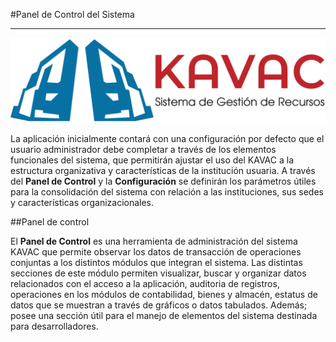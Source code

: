 #Panel de Control del Sistema 
*****************************

![Screenshot](../img/logokavac.png#imagen)


La aplicación inicialmente contará con una configuración por defecto que el usuario administrador debe completar a través de los elementos funcionales del sistema, que permitirán ajustar el uso del KAVAC a la estructura organizativa y características de la institución usuaria.   A través del **Panel de Control** y la **Configuración** se definirán los parámetros útiles para la consolidación del sistema con relación a las instituciones, sus sedes y características organizacionales.   


##Panel de control  


El **Panel de Control** es una herramienta de administración del sistema KAVAC que permite observar los datos de transacción de operaciones conjuntas a los distintos módulos que integran el sistema.   Las distintas secciones de este módulo permiten visualizar, buscar y organizar datos relacionados con el acceso a la aplicación, auditoria de registros, operaciones en los módulos de contabilidad, bienes y almacén, estatus de datos que se muestran a través de gráficos o datos tabulados.   Además; posee una sección útil para el manejo de elementos del sistema destinada para desarrolladores.

